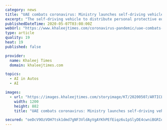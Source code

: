 ```yaml
---
category: news
title: "UAE combats coronavirus: Ministry launches self-driving vehicle to distribute PPE"
excerpt: "The self-driving vehicle to distribute personal protective equipment including masks, gloves and sanitizers to residents and workers of a residential"
publishedDateTime: 2020-05-07T03:08:00Z
webUrl: "https://www.khaleejtimes.com/coronavirus-pandemic/uae-combats-coronavirus-ministry-launches-self-driving-vehicle-to-distribute-ppe"
type: article
quality: 19
heat: 19
published: false

provider:
  name: Khaleej Times
  domain: khaleejtimes.com

topics:
  - AI in Autos
  - AI

images:
  - url: "https://images.khaleejtimes.com/storyimage/KT/20200507/ARTICLE/200509021/AR/0/AR-200509021.jpg&NCS_modified=20200507044812&exif=.jpg"
    width: 1200
    height: 882
    title: "UAE combats coronavirus: Ministry launches self-driving vehicle to distribute PPE"

secured: "oeDcV9OzVOH7tsk1dmd7gNF3VldAyVgAYKhPEfEiqz6u1pSlyDE4cwniBGRIowc1xrNHrQ/q+oOvoDu6ZSmxUQtqymew5flEkWBm4HGClqt48hj/C3/90aUZwFKWhQ/QQET1k+LjQaP3DKaHWli0wrGCxQM5yWfr6j8UOXY/D+qgv5m4HtdDWsVID5r6OEW8Mnqr0bbY7NP3S6y81Z+ufHdb+RUciFYCKhZrNkkDvhTPUYNw/YZZS5fhPAzptyrtxKRaPA8PIUF4irIIMZ+d7nvWbndfJOmIxZmuLdCaxNTipjPw7iKpSl8TP3M7a7OQ;zREj5MAy32k2udYyK26u9A=="
---
```


